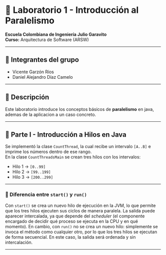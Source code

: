 # 🧵 Laboratorio 1 - Introducción al Paralelismo
**Escuela Colombiana de Ingeniería Julio Garavito**  
**Curso:** Arquitectura de Software (ARSW)

---

## 👥 Integrantes del grupo
- Vicente Garzón Ríos
- Daniel Alejandro Díaz Camelo

---

## 📌 Descripción
Este laboratorio introduce los conceptos básicos de **paralelismo** en java, ademas de la aplicacion a un caso concreto.

---

## 📂 Parte I - Introducción a Hilos en Java

Se implementó la clase `CountThread`, la cual recibe un intervalo `[A..B]` e imprime los números dentro de ese rango.  
En la clase `CountThreadsMain` se crean tres hilos con los intervalos:

- Hilo 1 → `[0..99]`
- Hilo 2 → `[99..199]`
- Hilo 3 → `[200..299]`

---

### 🔀 Diferencia entre `start()` y `run()`

Con `start()` se crea un nuevo hilo de ejecución en la JVM, lo que permite que los tres hilos ejecuten sus ciclos de manera paralela. La salida puede aparecer intercalada, ya que depende del *scheduler* (el componente encargado de decidir qué proceso se ejecuta en la CPU y en qué momento). En cambio, con `run()` no se crea un nuevo hilo: simplemente se invoca el método como cualquier otro, por lo que los tres hilos se ejecutan de forma secuencial. En este caso, la salida será ordenada y sin intercalación.

---